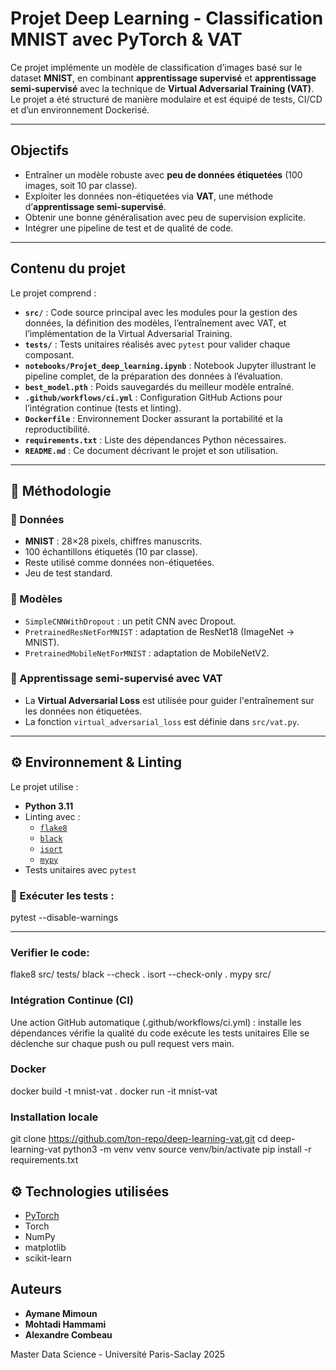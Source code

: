 # Projet Deep Learning - Classification MNIST avec PyTorch & VAT

Ce projet implémente un modèle de classification d’images basé sur le dataset **MNIST**, en combinant **apprentissage supervisé** et **apprentissage semi-supervisé** avec la technique de **Virtual Adversarial Training (VAT)**.  
Le projet a été structuré de manière modulaire et est équipé de tests, CI/CD et d’un environnement Dockerisé.

---

## Objectifs

- Entraîner un modèle robuste avec **peu de données étiquetées** (100 images, soit 10 par classe).
- Exploiter les données non-étiquetées via **VAT**, une méthode d’**apprentissage semi-supervisé**.
- Obtenir une bonne généralisation avec peu de supervision explicite.
- Intégrer une pipeline de test et de qualité de code.

---

## Contenu du projet

Le projet comprend :

- **`src/`** : Code source principal avec les modules pour la gestion des données, la définition des modèles, l’entraînement avec VAT, et l’implémentation de la Virtual Adversarial Training.
- **`tests/`** : Tests unitaires réalisés avec `pytest` pour valider chaque composant.
- **`notebooks/Projet_deep_learning.ipynb`** : Notebook Jupyter illustrant le pipeline complet, de la préparation des données à l’évaluation.
- **`best_model.pth`** : Poids sauvegardés du meilleur modèle entraîné.
- **`.github/workflows/ci.yml`** : Configuration GitHub Actions pour l’intégration continue (tests et linting).
- **`Dockerfile`** : Environnement Docker assurant la portabilité et la reproductibilité.
- **`requirements.txt`** : Liste des dépendances Python nécessaires.
- **`README.md`** : Ce document décrivant le projet et son utilisation.

---

## 🧪 Méthodologie

### 🔸 Données
- **MNIST** : 28×28 pixels, chiffres manuscrits.
- 100 échantillons étiquetés (10 par classe).
- Reste utilisé comme données non-étiquetées.
- Jeu de test standard.

### 🔸 Modèles
- `SimpleCNNWithDropout` : un petit CNN avec Dropout.
- `PretrainedResNetForMNIST` : adaptation de ResNet18 (ImageNet → MNIST).
- `PretrainedMobileNetForMNIST` : adaptation de MobileNetV2.

### 🔸 Apprentissage semi-supervisé avec VAT
- La **Virtual Adversarial Loss** est utilisée pour guider l'entraînement sur les données non étiquetées.
- La fonction `virtual_adversarial_loss` est définie dans `src/vat.py`.

---

## ⚙️ Environnement & Linting

Le projet utilise :

- **Python 3.11**
- Linting avec :
  - [`flake8`](https://flake8.pycqa.org/)
  - [`black`](https://black.readthedocs.io/)
  - [`isort`](https://pycqa.github.io/isort/)
  - [`mypy`](https://mypy.readthedocs.io/)
- Tests unitaires avec `pytest`

### 🧪 Exécuter les tests :
pytest --disable-warnings

---
### Verifier le code:
flake8 src/ tests/
black --check .
isort --check-only .
mypy src/

### Intégration Continue (CI)
Une action GitHub automatique (.github/workflows/ci.yml) :
installe les dépendances
vérifie la qualité du code
exécute les tests unitaires
Elle se déclenche sur chaque push ou pull request vers main.

### Docker
docker build -t mnist-vat .
docker run -it mnist-vat

### Installation locale
git clone https://github.com/ton-repo/deep-learning-vat.git
cd deep-learning-vat
python3 -m venv venv
source venv/bin/activate
pip install -r requirements.txt

## ⚙️ Technologies utilisées

- [PyTorch](https://pytorch.org/)
- Torch
- NumPy
- matplotlib
- scikit-learn

## Auteurs

- **Aymane Mimoun**
- **Mohtadi Hammami**
- **Alexandre Combeau**

Master Data Science - Université Paris-Saclay 2025
